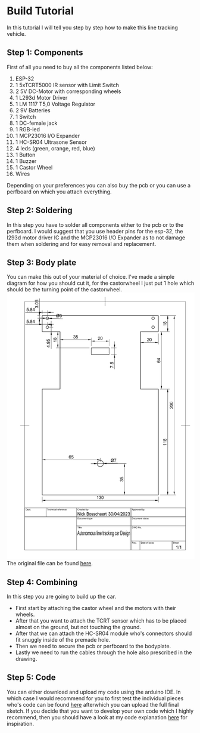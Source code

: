 # Build Tutorial
In this tutorial I will tell you step by step how to make this line tracking vehicle.
## Step 1: Components
First of all you need to buy all the components listed below:
1. ESP-32
2. 1 5xTCRT5000 IR sensor with Limit Switch
3. 2 5V DC-Motor with corresponding wheels
4. 1 L293d Motor Driver
5. 1 LM 1117 T5,0 Voltage Regulator
6. 2 9V Batteries
7. 1 Switch
8. 1 DC-female jack
9. 1 RGB-led
10. 1 MCP23016 I/O Expander
11. 1 HC-SR04 Ultrasone Sensor
12. 4 leds (green, orange, red, blue) 
13. 1 Button
14. 1 Buzzer
15. 1 Castor Wheel
16. Wires

Depending on your preferences you can also buy the pcb or you can use a perfboard on which you attach everything.

## Step 2: Soldering
In this step you have to solder all components either to the pcb or to the perfboard. I would suggest that you use header pins for the esp-32, the l293d motor driver IC and the MCP23016 I/O Expander as to not damage them when soldering and for easy removal and replacement.

## Step 3: Body plate
You can make this out of your material of choice. I've made a simple diagram for how you should cut it, for the castorwheel I just put 1 hole which should be the turning point of the castorwheel.
![Diagram](./Autonomous%20line%20tracking%20car%20Design%20Drawing%20v4.png)
The original file can be found [here](./Autonomous%20line%20tracking%20car%20Design%20Drawing%20v4.png).

## Step 4: Combining
In this step you are going to build up the car. 
-   First start by attaching the castor wheel and the motors with their wheels.
-   After that you want to attach the TCRT sensor which has to be placed almost on the ground, but not touching the ground. 
-   After that we can attach the HC-SR04 module who's connectors should fit snuggly inside of the premade hole.
-   Then we need to secure the pcb or perfboard to the bodyplate.
-   Lastly we need to run the cables through the hole also prescribed in the drawing.

## Step 5: Code
You can either download and upload my code using the arduino IDE. In which case I would recommend for you to first test the individual pieces who's code can be found [here](./Arduino/Individual%20test/) afterwhich you can upload the full final sketch. If you decide that you want to develop your own code which I highly recommend, then you should have a look at my code explanation [here]() for inspiration.